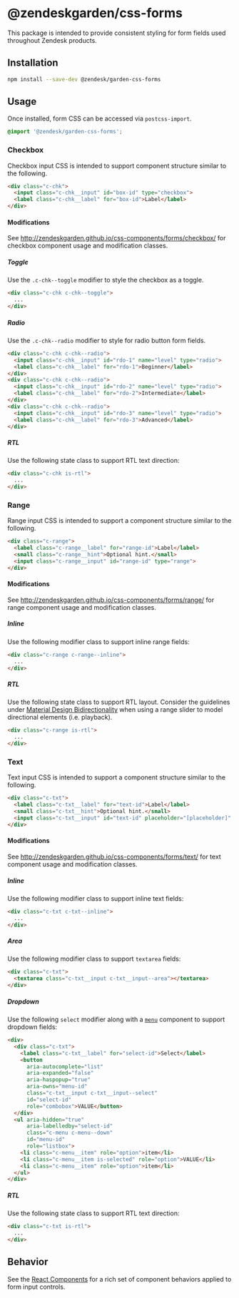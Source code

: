 # @zendeskgarden/css-forms

This package is intended to provide consistent styling for form fields
used throughout Zendesk products.

## Installation

```sh
npm install --save-dev @zendesk/garden-css-forms
```

## Usage

Once installed, form CSS can be accessed via `postcss-import`.

```css
@import '@zendesk/garden-css-forms';
```

### Checkbox

Checkbox input CSS is intended to support component structure similar to
the following.

```html
<div class="c-chk">
  <input class="c-chk__input" id="box-id" type="checkbox">
  <label class="c-chk__label" for="box-id">Label</label>
</div>
```

#### Modifications

See http://zendeskgarden.github.io/css-components/forms/checkbox/ for
checkbox component usage and modification classes.

##### Toggle

Use the `.c-chk--toggle` modifier to style the checkbox as a toggle.

```html
<div class="c-chk c-chk--toggle">
  ...
</div>
```

##### Radio

Use the `.c-chk--radio` modifier to style for radio button form fields.

```html
<div class="c-chk c-chk--radio">
  <input class="c-chk__input" id="rdo-1" name="level" type="radio">
  <label class="c-chk__label" for="rdo-1">Beginner</label>
</div>
<div class="c-chk c-chk--radio">
  <input class="c-chk__input" id="rdo-2" name="level" type="radio">
  <label class="c-chk__label" for="rdo-2">Intermediate</label>
</div>
<div class="c-chk c-chk--radio">
  <input class="c-chk__input" id="rdo-3" name="level" type="radio">
  <label class="c-chk__label" for="rdo-3">Advanced</label>
</div>
```

##### RTL

Use the following state class to support RTL text direction:

```html
<div class="c-chk is-rtl">
  ...
</div>
```

### Range

Range input CSS is intended to support a component structure similar to
the following.

```html
<div class="c-range">
  <label class="c-range__label" for="range-id">Label</label>
  <small class="c-range__hint">Optional hint.</small>
  <input class="c-range__input" id="range-id" type="range">
</div>
```

#### Modifications

See http://zendeskgarden.github.io/css-components/forms/range/ for
range component usage and modification classes.

##### Inline

Use the following modifier class to support inline range fields:

```html
<div class="c-range c-range--inline">
  ...
</div>
```

##### RTL

Use the following state class to support RTL layout. Consider the
guidelines under [Material Design
Bidirectionality](https://material.google.com/usability/bidirectionality.html)
when using a range slider to model directional elements (i.e. playback).

```html
<div class="c-range is-rtl">
  ...
</div>
```

### Text

Text input CSS is intended to support a component structure similar to
the following.

```html
<div class="c-txt">
  <label class="c-txt__label" for="text-id">Label</label>
  <small class="c-txt__hint">Optional hint.</small>
  <input class="c-txt__input" id="text-id" placeholder="[placeholder]" type="text">
</div>
```

#### Modifications

See http://zendeskgarden.github.io/css-components/forms/text/ for
text component usage and modification classes.

##### Inline

Use the following modifier class to support inline text fields:

```html
<div class="c-txt c-txt--inline">
  ...
</div>
```

##### Area

Use the following modifier class to support `textarea` fields:

```html
<div class="c-txt">
  <textarea class="c-txt__input c-txt__input--area"></textarea>
</div>
```

##### Dropdown

Use the following `select` modifier along with a
[`menu`](http://zendeskgarden.github.io/css-components/menus/) component
to support dropdown fields:

```html
<div>
  <div class="c-txt">
    <label class="c-txt__label" for="select-id">Select</label>
    <button
      aria-autocomplete="list"
      aria-expanded="false"
      aria-haspopup="true"
      aria-owns="menu-id"
      class="c-txt__input c-txt__input--select"
      id="select-id"
      role="combobox">VALUE</button>
  </div>
  <ul aria-hidden="true"
      aria-labelledby="select-id"
      class="c-menu c-menu--down"
      id="menu-id"
      role="listbox">
    <li class="c-menu__item" role="option">item</li>
    <li class="c-menu__item is-selected" role="option">VALUE</li>
    <li class="c-menu__item" role="option">item</li>
  </ul>
</div>
```

##### RTL

Use the following state class to support RTL text direction:

```html
<div class="c-txt is-rtl">
  ...
</div>
```

## Behavior

See the
[React Components](http://zendeskgarden.github.io/react-components/)
for a rich set of component behaviors applied to form input controls.
